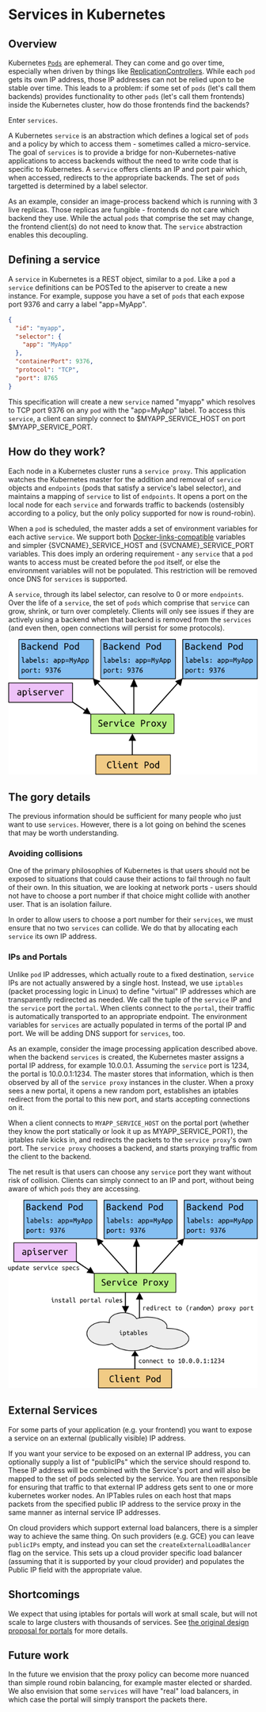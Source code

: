 # Services in Kubernetes

## Overview

Kubernetes [`Pods`](pods.md) are ephemeral.  They can come and go over time, especially when
driven by things like [ReplicationControllers](replication-controller.md).
While each `pod` gets its own IP address, those IP addresses can not be relied
upon to be stable over time.  This leads to a problem: if some set of `pods`
(let's call them backends) provides functionality to other `pods` (let's call
them frontends) inside the Kubernetes cluster, how do those frontends find the
backends?

Enter `services`.

A Kubernetes `service` is an abstraction which defines a logical set of `pods` and
a policy by which to access them - sometimes called a micro-service.  The goal
of `services` is to provide a bridge for non-Kubernetes-native applications to
access backends without the need to write code that is specific to Kubernetes.
A `service` offers clients an IP and port pair which, when accessed, redirects
to the appropriate backends.  The set of `pods` targetted is determined by a label
selector.

As an example, consider an image-process backend which is running with 3 live
replicas.  Those replicas are fungible - frontends do not care which backend
they use.  While the actual `pods` that comprise the set may change, the
frontend client(s) do not need to know that.  The `service` abstraction
enables this decoupling.

## Defining a service

A `service` in Kubernetes is a REST object, similar to a `pod`.  Like a `pod` a
`service` definitions can be POSTed to the apiserver to create a new instance.
For example, suppose you have a set of `pods` that each expose port 9376 and
carry a label "app=MyApp".

```json
{
  "id": "myapp",
  "selector": {
    "app": "MyApp"
  },
  "containerPort": 9376,
  "protocol": "TCP",
  "port": 8765
}
```

This specification will create a new `service` named "myapp" which resolves to
TCP port 9376 on any `pod` with the "app=MyApp" label.  To access this
`service`, a client can simply connect to $MYAPP_SERVICE_HOST on port
$MYAPP_SERVICE_PORT.

## How do they work?

Each node in a Kubernetes cluster runs a `service proxy`.  This application
watches the Kubernetes master for the addition and removal of `service`
objects and `endpoints` (pods that satisfy a service's label selector), and
maintains a mapping of `service` to list of `endpoints`.  It opens a port on the
local node for each `service` and forwards traffic to backends (ostensibly
according to a policy, but the only policy supported for now is round-robin).

When a `pod` is scheduled, the master adds a set of environment variables for
each active `service`.  We support both
[Docker-links-compatible](https://docs.docker.com/userguide/dockerlinks/)
variables and simpler {SVCNAME}_SERVICE_HOST and {SVCNAME}_SERVICE_PORT
variables.  This does imply an ordering requirement - any `service` that a `pod`
wants to access must be created before the `pod` itself, or else the environment
variables will not be populated.  This restriction will be removed once DNS for
`services` is supported.

A `service`, through its label selector, can resolve to 0 or more `endpoints`.
Over the life of a `service`, the set of `pods` which comprise that
`service` can
grow, shrink, or turn over completely.  Clients will only see issues if they are
actively using a backend when that backend is removed from the `services` (and even
then, open connections will persist for some protocols).

![Services overview diagram](services_overview.png)

## The gory details

The previous information should be sufficient for many people who just want to
use `services`.  However, there is a lot going on behind the scenes that may be
worth understanding.

### Avoiding collisions

One of the primary philosophies of Kubernetes is that users should not be
exposed to situations that could cause their actions to fail through no fault
of their own.  In this situation, we are looking at network ports - users
should not have to choose a port number if that choice might collide with
another user.  That is an isolation failure.

In order to allow users to choose a port number for their `services`, we must
ensure that no two `services` can collide.  We do that by allocating each
`service` its own IP address.

### IPs and Portals

Unlike `pod` IP addresses, which actually route to a fixed destination,
`service` IPs are not actually answered by a single host.  Instead, we use
`iptables` (packet processing logic in Linux) to define "virtual" IP addresses
which are transparently redirected as needed.  We call the tuple of the
`service` IP and the `service` port the `portal`.  When clients connect to the
`portal`, their traffic is automatically transported to an appropriate
endpoint.  The environment variables for `services` are actually populated in
terms of the portal IP and port.  We will be adding DNS support for
`services`, too.

As an example, consider the image processing application described above.
when the backend `services` is created, the Kubernetes master assigns a portal
IP address, for example 10.0.0.1.  Assuming the `service` port is 1234, the
portal is 10.0.0.1:1234.  The master stores that information, which is then
observed by all of the `service proxy` instances in the cluster.  When a proxy
sees a new portal, it opens a new random port, establishes an iptables redirect
from the portal to this new port, and starts accepting connections on it.

When a client connects to `MYAPP_SERVICE_HOST` on the portal port (whether
they know the port statically or look it up as MYAPP_SERVICE_PORT), the
iptables rule kicks in, and redirects the packets to the `service proxy`'s own
port.  The `service proxy` chooses a backend, and starts proxying traffic from
the client to the backend.

The net result is that users can choose any `service` port they want without
risk of collision.  Clients can simply connect to an IP and port, without
being aware of which `pods` they are accessing.

![Services detailed diagram](services_detail.png)

## External Services
For some parts of your application (e.g. your frontend) you want to expose a service on an external (publically visible) IP address.

If you want your service to be exposed on an external IP address, you can optionally supply a list of "publicIPs"
which the service should respond to.  These IP address will be combined with the Service's port and will also be 
mapped to the set of pods selected by the service.  You are then responsible for ensuring that traffic to that 
external IP address gets sent to one or more kubernetes worker nodes. An IPTables rules on each host that maps
packets from the specified public IP address to the service proxy in the same manner as internal service IP
addresses.

On cloud providers which support external load balancers, there is a simpler way to achieve the same thing.  On such
providers (e.g. GCE) you can leave ```publicIPs``` empty, and instead you can set the 
```createExternalLoadBalancer``` flag on the service.  This sets up a cloud provider specific load balancer
(assuming that it is supported by your cloud provider) and populates the Public IP field with the appropriate value.

## Shortcomings
We expect that using iptables for portals will work at small scale, but will
not scale to large clusters with thousands of services.  See [the original
design proposal for
portals](https://github.com/GoogleCloudPlatform/kubernetes/issues/1107) for
more details.

## Future work

In the future we envision that the proxy policy can become more nuanced than
simple round robin balancing, for example master elected or sharded.  We also
envision that some `services` will have "real" load balancers, in which case the
portal will simply transport the packets there.
